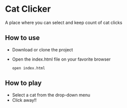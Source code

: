 # Cat Clicker
A place where you can select and keep count of cat clicks

## How to use
* Download or clone the project

* Open the index.html file on your favorite browser
  ```
  open index.html
  ```
## How to play
* Select a cat from the drop-down menu
* Click away!!
